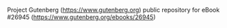 Project Gutenberg (https://www.gutenberg.org) public repository for eBook #26945 (https://www.gutenberg.org/ebooks/26945)
